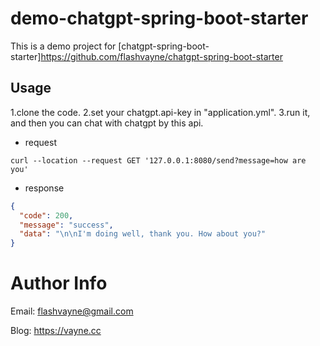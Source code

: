 # demo-chatgpt-spring-boot-starter

This is a demo project for [chatgpt-spring-boot-starter]https://github.com/flashvayne/chatgpt-spring-boot-starter

## Usage
1.clone the code. 
2.set your chatgpt.api-key in "application.yml". 
3.run it, and then you can chat with chatgpt by this api.

+ request
```shell
curl --location --request GET '127.0.0.1:8080/send?message=how are you'
```

+ response
```json
{
  "code": 200,
  "message": "success",
  "data": "\n\nI'm doing well, thank you. How about you?"
}
```

# Author Info
Email: flashvayne@gmail.com

Blog: https://vayne.cc

